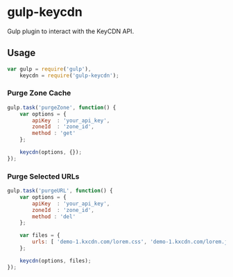# gulp-keycdn

Gulp plugin to interact with the KeyCDN API.

## Usage

~~~js
var gulp = require('gulp'),
    keycdn = require('gulp-keycdn');
~~~

### Purge Zone Cache

~~~js
gulp.task('purgeZone', function() {
    var options = {
		apiKey  : 'your_api_key',
		zoneId  : 'zone_id',
		method : 'get'
	};

    keycdn(options, {});
});
~~~

### Purge Selected URLs

~~~js
gulp.task('purgeURL', function() {
    var options = {
        apiKey  : 'your_api_key',
		zoneId  : 'zone_id',
		method : 'del'
	};

    var files = {
        urls: [ 'demo-1.kxcdn.com/lorem.css', 'demo-1.kxcdn.com/lorem.jpg' ]
    };

    keycdn(options, files);
});
~~~
